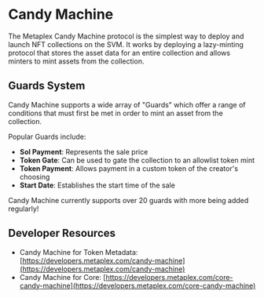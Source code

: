 # Candy Machine

The Metaplex Candy Machine protocol is the simplest way to deploy and launch NFT collections on the SVM. It works by deploying a lazy-minting protocol that stores the asset data for an entire collection and allows minters to mint assets from the collection.

## Guards System

Candy Machine supports a wide array of "Guards" which offer a range of conditions that must first be met in order to mint an asset from the collection.

Popular Guards include:

- **Sol Payment**: Represents the sale price
- **Token Gate**: Can be used to gate the collection to an allowlist token mint
- **Token Payment**: Allows payment in a custom token of the creator's choosing
- **Start Date**: Establishes the start time of the sale

Candy Machine currently supports over 20 guards with more being added regularly!

## Developer Resources

- Candy Machine for Token Metadata: [https://developers.metaplex.com/candy-machine](https://developers.metaplex.com/candy-machine)  
- Candy Machine for Core: [https://developers.metaplex.com/core-candy-machine](https://developers.metaplex.com/core-candy-machine)
